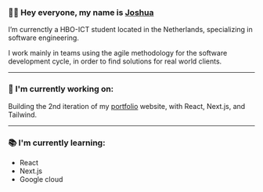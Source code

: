 <!-- ![banner](https://github.com/josh0x/josh0x/blob/main/git-cover.png) -->

### 👋🏽 Hey everyone, my name is [Joshua](https://www.linkedin.com/in/thejoshuabowers/)

I’m currenctly a HBO-ICT student located in the Netherlands, specializing in software engineering. 

I work mainly in teams using the agile methodology for the software development cycle, in order to find solutions for real world clients.

--- 

### 🚀 I'm currently working on: 

Building the 2nd iteration of my [portfolio](https://joshuabowers.nl) website, with React, Next.js, and Tailwind.

--- 

### 📚 I'm currently learning: 

- React
- Next.js
- Google cloud

